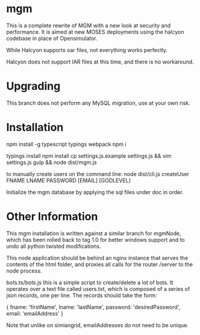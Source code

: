 # mgm

This is a complete rewrite of MGM with a new look at security and performance.  It is aimed at new MOSES deployments using the halcyon codebase in place of Opensimulator.

While Halcyon supports oar files, not everything works perfectly.

Halcyon does not support IAR files at this time, and there is no workaround.

# Upgrading

This branch does not perform any MySQL migration, use at your own risk.

# Installation

npm install -g typescript typings webpack
npm i

typings install
npm install
cp settings.js.example settings.js && vim settings.js
gulp && node dist/mgm.js

to manually create users on the command line:
node dist/cli.js createUser FNAME LNAME PASSWORD [EMAIL] [GODLEVEL]

Initialize the mgm database by applying the sql files under doc in order.

# Other Information

This mgm installation is written against a similar branch for mgmNode, which has been rolled back to tag 1.0 for better windows support and to undo all python twisted modifications.

This node application should be behind an nginx instance that serves the contents of the html folder, and proxies all calls for the router /server to the node process.

bots.ts/bots.js
this is a simple script to create/delete a lot of bots.  It operates over a text file called users.txt, which is composed of a series of json records, one per line.  The records should take the form:

{
  fname: 'firstName',
  lname: 'lastName',
  password: 'desiredPassword',
  email: 'emailAddress'
}

Note that unlike on simiangrid, emailAddresses do not need to be unique.
